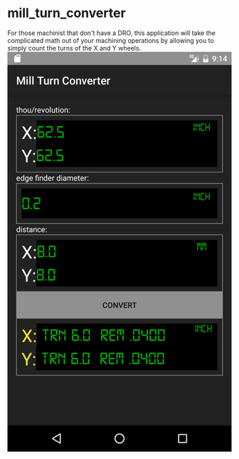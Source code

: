 # mill_turn_converter
For those machinist that don't have a DRO, this application will take the complicated math out of your machining operations by allowing you to simply count the turns of the X and Y wheels.
![alt text](main_screen.png)
